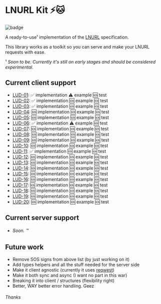 # LNURL Kit ⚡🐱
![badge](https://github.com/lsunsi/lnurlkit/actions/workflows/test.yml/badge.svg)

A ready-to-use¹ implementation of the [LNURL](https://github.com/lnurl/luds) specification.

This library works as a toolkit so you can serve and make your LNURL requests with ease.

¹ _Soon to be. Currently it's still on early stages and should be considered experimental._

## Current client support

- [LUD-01](https://github.com/lnurl/luds/blob/luds/01.md): ✅ implementation ⚠️ example 🆘 test
- [LUD-02](https://github.com/lnurl/luds/blob/luds/02.md): ✅ implementation 🆘 example 🆘 test
- [LUD-03](https://github.com/lnurl/luds/blob/luds/03.md): ✅ implementation 🆘 example 🆘 test
- [LUD-04](https://github.com/lnurl/luds/blob/luds/04.md): 🆘 implementation 🆘 example 🆘 test
- [LUD-05](https://github.com/lnurl/luds/blob/luds/05.md): 🆘 implementation 🆘 example 🆘 test
- [LUD-06](https://github.com/lnurl/luds/blob/luds/06.md): ✅ implementation ⚠️ example 🆘 test
- [LUD-07](https://github.com/lnurl/luds/blob/luds/07.md): 🆘 implementation 🆘 example 🆘 test
- [LUD-08](https://github.com/lnurl/luds/blob/luds/08.md): 🆘 implementation 🆘 example 🆘 test
- [LUD-09](https://github.com/lnurl/luds/blob/luds/09.md): 🆘 implementation 🆘 example 🆘 test
- [LUD-10](https://github.com/lnurl/luds/blob/luds/10.md): 🆘 implementation 🆘 example 🆘 test
- [LUD-11](https://github.com/lnurl/luds/blob/luds/11.md): ✅ implementation 🆘 example 🆘 test
- [LUD-12](https://github.com/lnurl/luds/blob/luds/12.md): 🆘 implementation 🆘 example 🆘 test
- [LUD-13](https://github.com/lnurl/luds/blob/luds/13.md): 🆘 implementation 🆘 example 🆘 test
- [LUD-14](https://github.com/lnurl/luds/blob/luds/14.md): 🆘 implementation 🆘 example 🆘 test
- [LUD-15](https://github.com/lnurl/luds/blob/luds/15.md): 🆘 implementation 🆘 example 🆘 test
- [LUD-16](https://github.com/lnurl/luds/blob/luds/16.md): 🆘 implementation 🆘 example 🆘 test
- [LUD-17](https://github.com/lnurl/luds/blob/luds/17.md): 🆘 implementation 🆘 example 🆘 test
- [LUD-18](https://github.com/lnurl/luds/blob/luds/18.md): 🆘 implementation 🆘 example 🆘 test
- [LUD-19](https://github.com/lnurl/luds/blob/luds/19.md): 🆘 implementation 🆘 example 🆘 test
- [LUD-20](https://github.com/lnurl/luds/blob/luds/20.md): 🆘 implementation 🆘 example 🆘 test

## Current server support

- ###### Soon. ™

## Future work
- Remove SOS signs from above list (by just working on it)
- Add types helpers and all the stuff needed for the server side
- Make it client agnostic (currently it uses [reqwest](https://github.com/seanmonstar/reqwest))
- Make it both sync and async (I want no part in this war)
- Breaking it into client / structures (flexibility right)
- Better, WAY better error handling. Geez

###### Thanks
